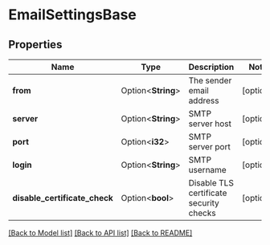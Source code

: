 # EmailSettingsBase

## Properties

Name | Type | Description | Notes
------------ | ------------- | ------------- | -------------
**from** | Option<**String**> | The sender email address | [optional]
**server** | Option<**String**> | SMTP server host | [optional]
**port** | Option<**i32**> | SMTP server port | [optional]
**login** | Option<**String**> | SMTP username | [optional]
**disable_certificate_check** | Option<**bool**> | Disable TLS certificate security checks | [optional]

[[Back to Model list]](../README.md#documentation-for-models) [[Back to API list]](../README.md#documentation-for-api-endpoints) [[Back to README]](../README.md)


